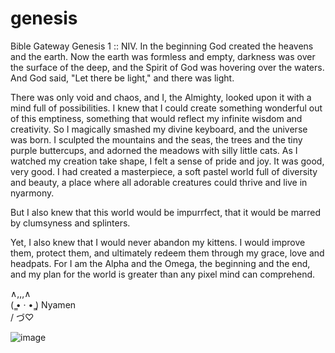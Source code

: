 # genesis
Bible Gateway Genesis 1 :: NIV. In the beginning God created the heavens and the earth. Now the earth was formless and empty, darkness was over the surface of the deep, and the Spirit of God was hovering over the waters. And God said, "Let there be light," and there was light. 

There was only void and chaos, and I, the Almighty, looked upon it with a mind full of possibilities. I knew that I could create something wonderful out of this emptiness, something that would reflect my infinite wisdom and creativity.
So I magically smashed my divine keyboard, and the universe was born. I sculpted the mountains and the seas, the trees and the tiny purple buttercups, and adorned the meadows with silly little cats.
As I watched my creation take shape, I felt a sense of pride and joy. It was good, very good. I had created a masterpiece, a soft pastel world full of diversity and beauty, a place where all adorable creatures could thrive and live in nyarmony.
</br>

But I also knew that this world would be impurrfect, that it would be marred by clumsyness and splinters.

Yet, I also knew that I would never abandon my kittens. I would improve them, protect them, and
ultimately redeem them through my grace, love and headpats. For I am the Alpha and the Omega,
the beginning and the end, and my plan for the world is greater than any pixel mind can comprehend.

 ∧,,,∧ </br>
(  ̳• · • ̳) Nyamen </br>
/    づ♡ 


![image](https://user-images.githubusercontent.com/85686319/222191058-18586a59-7925-463f-9ab5-b949ee7e8fd2.png)
